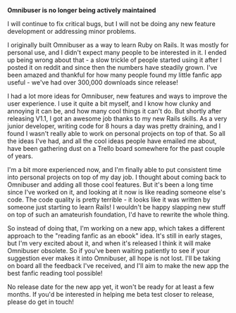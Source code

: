 **Omnibuser is no longer being actively maintained**

I will continue to fix critical bugs, but I will not be doing any new feature development or addressing minor problems.

I originally built Omnibuser as a way to learn Ruby on Rails. It was mostly for personal use, and I didn't expect many people to be interested in it. I ended up being wrong about that - a slow trickle of people started using it after I posted it on reddit and since then the numbers have steadily grown. I've been amazed and thankful for how many people found my little fanfic app useful - we've had over 300,000 downloads since release!

I had a lot more ideas for Omnibuser, new features and ways to improve the user experience. I use it quite a bit myself, and I know how clunky and annoying it can be, and how many cool things it can't do. But shortly after releasing V1.1, I got an awesome job thanks to my new Rails skills. As a very junior developer, writing code for 8 hours a day was pretty draining, and I found I wasn't really able to work on personal projects on top of that. So all the ideas I've had, and all the cool ideas people have emailed me about, have been gathering dust on a Trello board somewhere for the past couple of years.

I'm a bit more experienced now, and I'm finally able to put consistent time into personal projects on top of my day job. I thought about coming back to Omnibuser and adding all those cool features. But it's been a long time since I've worked on it, and looking at it now is like reading someone else's code. The code quality is pretty terrible - it looks like it was written by someone just starting to learn Rails! I wouldn't be happy slapping new stuff on top of such an amateurish foundation, I'd have to rewrite the whole thing.

So instead of doing that, I'm working on a new app, which takes a different approach to the "reading fanfic as an ebook" idea. It's still in early stages, but I'm very excited about it, and when it's released I think it will make Omnibuser obsolete. So if you've been waiting patiently to see if your suggestion ever makes it into Omnibuser, all hope is not lost. I'll be taking on board all the feedback I've received, and I'll aim to make the new app the best fanfic reading tool possible!

No release date for the new app yet, it won't be ready for at least a few months. If you'd be interested in helping me beta test closer to release, please do get in touch!
